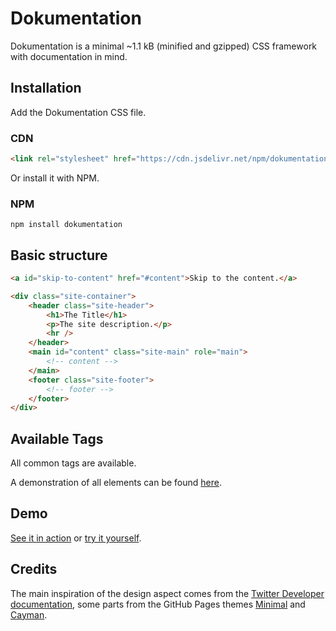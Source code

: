 # Dokumentation

Dokumentation is a minimal ~1.1 kB (minified and gzipped) CSS framework with documentation in mind.

## Installation

Add the Dokumentation CSS file.

### CDN

```html
<link rel="stylesheet" href="https://cdn.jsdelivr.net/npm/dokumentation@0.1.0/dokumentation.min.css" />
```

Or install it with NPM.

### NPM

```shell
npm install dokumentation
```

## Basic structure

```html
<a id="skip-to-content" href="#content">Skip to the content.</a>

<div class="site-container">
    <header class="site-header">
        <h1>The Title</h1>
        <p>The site description.</p>
        <hr />
    </header>
    <main id="content" class="site-main" role="main">
        <!-- content -->
    </main>
    <footer class="site-footer">
        <!-- footer -->
    </footer>
</div>
```

## Available Tags

All common tags are available.

A demonstration of all elements can be found [here](https://tobiasroeder.github.io/Dokumentation/elements).

## Demo

[See it in action](https://tobiasroeder.github.io/Dokumentation/elements) or [try it yourself](https://codepen.io/tobiasroeder/pen/QWJqXxb).

## Credits

The main inspiration of the design aspect comes from the [Twitter Developer documentation](https://developer.twitter.com/ja/docs/basics/response-codes), some parts from the GitHub Pages themes [Minimal](https://pages-themes.github.io/minimal/) and [Cayman](https://pages-themes.github.io/cayman/).
